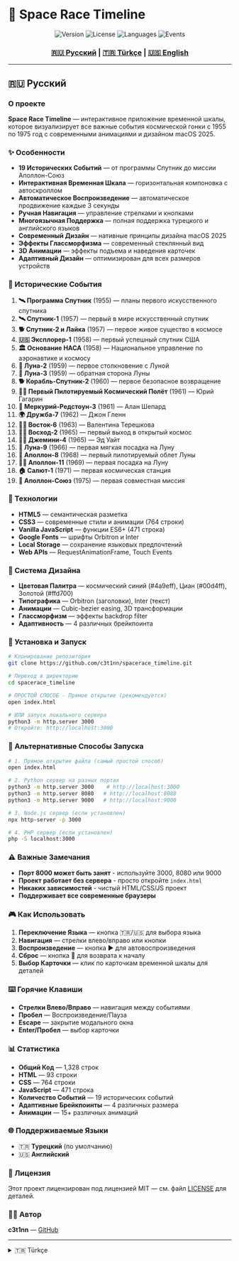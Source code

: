 # 🚀 Space Race Timeline

<div align="center">
  <img src="https://img.shields.io/badge/Version-2.0.0-blue.svg" alt="Version">
  <img src="https://img.shields.io/badge/License-MIT-green.svg" alt="License">
  <img src="https://img.shields.io/badge/Language-Russian%20%7C%20Turkish%20%7C%20English-orange.svg" alt="Languages">
  <img src="https://img.shields.io/badge/Events-19%20Historical%20Events-purple.svg" alt="Events">
</div>

<div align="center">
  <h3>
    <a href="#-русский">🇷🇺 Русский</a> | 
    <a href="#-türkçe">🇹🇷 Türkçe</a> | 
    <a href="#-english">🇺🇸 English</a>
  </h3>
</div>

---

## 🇷🇺 Русский

### О проекте
**Space Race Timeline** — интерактивное приложение временной шкалы, которое визуализирует все важные события космической гонки с 1955 по 1975 год с современными анимациями и дизайном macOS 2025.

### ✨ Особенности
- **19 Исторических Событий** — от программы Спутник до миссии Аполлон-Союз
- **Интерактивная Временная Шкала** — горизонтальная компоновка с автоскроллом
- **Автоматическое Воспроизведение** — автоматическое продвижение каждые 3 секунды
- **Ручная Навигация** — управление стрелками и кнопками
- **Многоязычная Поддержка** — полная поддержка турецкого и английского языков
- **Современный Дизайн** — нативные принципы дизайна macOS 2025
- **Эффекты Глассморфизма** — современный стеклянный вид
- **3D Анимации** — эффекты подъема и наведения карточек
- **Адаптивный Дизайн** — оптимизирован для всех размеров устройств

### 🎯 Исторические События
1. **🛰️ Программа Спутник** (1955) — планы первого искусственного спутника
2. **🛰️ Спутник-1** (1957) — первый в мире искусственный спутник
3. **🐕 Спутник-2 и Лайка** (1957) — первое живое существо в космосе
4. **🇺🇸 Эксплорер-1** (1958) — первый успешный спутник США
5. **🏛️ Основание НАСА** (1958) — Национальное управление по аэронавтике и космосу
6. **🌙 Луна-2** (1959) — первое столкновение с Луной
7. **📸 Луна-3** (1959) — обратная сторона Луны
8. **🐕 Корабль-Спутник-2** (1960) — первое безопасное возвращение
9. **👨‍🚀 Первый Пилотируемый Космический Полёт** (1961) — Юрий Гагарин
10. **🚀 Меркурий-Редстоун-3** (1961) — Алан Шепард
11. **🌍 Дружба-7** (1962) — Джон Гленн
12. **👩‍🚀 Восток-6** (1963) — Валентина Терешкова
13. **🚶‍♂️ Восход-2** (1965) — первый выход в открытый космос
14. **🚶‍♂️ Джемини-4** (1965) — Эд Уайт
15. **🌙 Луна-9** (1966) — первая мягкая посадка на Луну
16. **🌙 Аполлон-8** (1968) — первый пилотируемый облет Луны
17. **👨‍🚀 Аполлон-11** (1969) — первая посадка на Луну
18. **🏠 Салют-1** (1971) — первая космическая станция
19. **🤝 Аполлон-Союз** (1975) — первая совместная миссия

### 🚀 Технологии
- **HTML5** — семантическая разметка
- **CSS3** — современные стили и анимации (764 строки)
- **Vanilla JavaScript** — функции ES6+ (471 строка)
- **Google Fonts** — шрифты Orbitron и Inter
- **Local Storage** — сохранение языковых предпочтений
- **Web APIs** — RequestAnimationFrame, Touch Events

### 🎨 Система Дизайна
- **Цветовая Палитра** — космический синий (#4a9eff), Циан (#00d4ff), Золотой (#ffd700)
- **Типографика** — Orbitron (заголовки), Inter (текст)
- **Анимации** — Cubic-bezier easing, 3D трансформации
- **Глассморфизм** — эффекты backdrop filter
- **Адаптивность** — 4 различных брейкпоинта

### 📱 Установка и Запуск
```bash
# Клонирование репозитория
git clone https://github.com/c3t1nn/spacerace_timeline.git

# Переход в директорию
cd spacerace_timeline

# ПРОСТОЙ СПОСОБ - Прямое открытие (рекомендуется)
open index.html

# ИЛИ запуск локального сервера
python3 -m http.server 3000
# Откройте: http://localhost:3000
```

### 🚀 Альтернативные Способы Запуска
```bash
# 1. Прямое открытие файла (самый простой способ)
open index.html

# 2. Python сервер на разных портах
python3 -m http.server 3000    # http://localhost:3000
python3 -m http.server 8080   # http://localhost:8080
python3 -m http.server 9000   # http://localhost:9000

# 3. Node.js сервер (если установлен)
npx http-server -p 3000

# 4. PHP сервер (если установлен)
php -S localhost:3000
```

### ⚠️ Важные Замечания
- **Порт 8000 может быть занят** - используйте 3000, 8080 или 9000
- **Проект работает без сервера** - просто откройте `index.html`
- **Никаких зависимостей** - чистый HTML/CSS/JS проект
- **Поддерживает все современные браузеры**

### 🎮 Как Использовать
1. **Переключение Языка** — кнопка 🇹🇷/🇺🇸 для выбора языка
2. **Навигация** — стрелки влево/вправо или кнопки
3. **Воспроизведение** — кнопка ▶️ для автовоспроизведения
4. **Сброс** — кнопка 🔄 для возврата к началу
5. **Выбор Карточки** — клик по карточкам временной шкалы для деталей

### ⌨️ Горячие Клавиши
- **Стрелки Влево/Вправо** — навигация между событиями
- **Пробел** — Воспроизведение/Пауза
- **Escape** — закрытие модального окна
- **Enter/Пробел** — выбор карточки

### 📊 Статистика
- **Общий Код** — 1,328 строк
- **HTML** — 93 строки
- **CSS** — 764 строки
- **JavaScript** — 471 строка
- **Количество Событий** — 19 исторических событий
- **Адаптивные Брейкпоинты** — 4 различных размера
- **Анимации** — 15+ различных анимаций

### 🌐 Поддерживаемые Языки
- 🇹🇷 **Турецкий** (по умолчанию)
- 🇺🇸 **Английский**

### 📄 Лицензия
Этот проект лицензирован под лицензией MIT — см. файл [LICENSE](LICENSE) для деталей.

### 👨‍💻 Автор
**c3t1nn** — [GitHub](https://github.com/c3t1nn)

---

<details>
<summary>🇹🇷 Türkçe</summary>

## 🇹🇷 Türkçe

### Proje Hakkında
**Space Race Timeline** — 1955-1975 yılları arasındaki uzay yarışının tüm önemli olaylarını modern animasyonlar ve macOS 2025 tasarım diliyle görselleştiren interaktif zaman çizelgesi uygulaması.

### ✨ Özellikler
- **19 Tarihi Olay** — Sputnik programından Apollo-Soyuz misyonuna kadar
- **İnteraktif Zaman Çizelgesi** — Yatay düzen, otomatik kaydırma
- **Otomatik Oynatma** — 3 saniye aralıklarla otomatik ilerleme
- **Manuel Navigasyon** — Ok tuşları ve butonlarla kontrol
- **Çok Dilli Destek** — Türkçe ve İngilizce tam destek
- **Modern Tasarım** — macOS 2025 yerel tasarım prensipleri
- **Glassmorphism Efektleri** — Modern cam görünümü
- **3D Animasyonlar** — Kartların yükselme ve hover efektleri
- **Responsive Tasarım** — Tüm cihaz boyutları için optimize

### 🎯 Tarihi Olaylar
1. **🛰️ Sputnik Programı** (1955) — İlk yapay uydu planları
2. **🛰️ Sputnik 1** (1957) — Dünyanın ilk yapay uydusu
3. **🐕 Sputnik 2 ve Laika** (1957) — İlk canlı organizma uzayda
4. **🇺🇸 Explorer 1** (1958) — ABD'nin ilk başarılı uydusu
5. **🏛️ NASA Kuruldu** (1958) — Ulusal Havacılık ve Uzay Dairesi
6. **🌙 Luna 2** (1959) — Ay'a ilk çarpma
7. **📸 Luna 3** (1959) — Ay'ın görünmeyen yüzü
8. **🐕 Korabl-Sputnik 2** (1960) — İlk güvenli dönüş
9. **👨‍🚀 İlk İnsanlı Uzay Uçuşu** (1961) — Yuri Gagarin
10. **🚀 Mercury-Redstone 3** (1961) — Alan Shepard
11. **🌍 Friendship 7** (1962) — John Glenn
12. **👩‍🚀 Vostok 6** (1963) — Valentina Tereshkova
13. **🚶‍♂️ Voskhod 2** (1965) — İlk uzay yürüyüşü
14. **🚶‍♂️ Gemini 4** (1965) — Ed White
15. **🌙 Luna 9** (1966) — Ay'a ilk yumuşak iniş
16. **🌙 Apollo 8** (1968) — Ay'ın etrafında tur
17. **👨‍🚀 Apollo 11** (1969) — Ay'a ilk iniş
18. **🏠 Salyut 1** (1971) — İlk uzay istasyonu
19. **🤝 Apollo-Soyuz** (1975) — İlk ortak misyon

### 🚀 Teknolojiler
- **HTML5** — Semantik markup
- **CSS3** — Modern stiller ve animasyonlar (764 satır)
- **Vanilla JavaScript** — ES6+ özellikleri (471 satır)
- **Google Fonts** — Orbitron ve Inter fontları
- **Local Storage** — Dil tercihi kaydetme
- **Web APIs** — RequestAnimationFrame, Touch Events

### 🎨 Tasarım Sistemi
- **Renk Paleti** — Uzay mavisi (#4a9eff), Cyan (#00d4ff), Altın (#ffd700)
- **Tipografi** — Orbitron (başlıklar), Inter (metin)
- **Animasyonlar** — Cubic-bezier easing, 3D transforms
- **Glassmorphism** — Backdrop filter efektleri
- **Responsive** — 4 farklı breakpoint

### 📱 Kurulum ve Çalıştırma
```bash
# Depoyu klonlama
git clone https://github.com/c3t1nn/spacerace_timeline.git

# Dizine geçme
cd spacerace_timeline

# KOLAY YÖNTEM - Doğrudan açma (önerilen)
open index.html

# VEYA yerel sunucu başlatma
python3 -m http.server 3000
# Açın: http://localhost:3000
```

### 🚀 Alternatif Çalıştırma Yöntemleri
```bash
# 1. Doğrudan dosya açma (en kolay yöntem)
open index.html

# 2. Python sunucusu farklı portlarda
python3 -m http.server 3000    # http://localhost:3000
python3 -m http.server 8080   # http://localhost:8080
python3 -m http.server 9000   # http://localhost:9000

# 3. Node.js sunucusu (kuruluysa)
npx http-server -p 3000

# 4. PHP sunucusu (kuruluysa)
php -S localhost:3000
```

### ⚠️ Önemli Notlar
- **Port 8000 kullanımda olabilir** - 3000, 8080 veya 9000 kullanın
- **Proje sunucu olmadan çalışır** - sadece `index.html` açın
- **Hiçbir bağımlılık yok** - temiz HTML/CSS/JS projesi
- **Tüm modern tarayıcıları destekler**

### 🎮 Nasıl Kullanılır
1. **Dil Değiştirme** — 🇹🇷/🇺🇸 butonuyla dil seçimi
2. **Navigasyon** — Sol/sağ ok tuşları veya butonlar
3. **Oynatma** — ▶️ butonuyla otomatik oynatma
4. **Sıfırlama** — 🔄 butonuyla başa dönme
5. **Kart Seçimi** — Timeline kartlarına tıklayarak detay

### ⌨️ Klavye Kısayolları
- **Sol/Sağ Ok** — Olaylar arası gezinme
- **Space Bar** — Oynat/Duraklat
- **Escape** — Modal kapatma
- **Enter/Space** — Kart seçimi

### 📊 İstatistikler
- **Toplam Kod** — 1,328 satır
- **HTML** — 93 satır
- **CSS** — 764 satır
- **JavaScript** — 471 satır
- **Olay Sayısı** — 19 tarihi olay
- **Responsive Breakpoint** — 4 farklı boyut
- **Animasyon** — 15+ farklı animasyon

### 🌐 Desteklenen Diller
- 🇹🇷 **Türkçe** (varsayılan)
- 🇺🇸 **İngilizce**

### 📄 Lisans
Bu proje MIT lisansı altında lisanslanmıştır — detaylar için [LICENSE](LICENSE) dosyasına bakın.

### 👨‍💻 Yazar
**c3t1nn** — [GitHub](https://github.com/c3t1nn)

---

<details>
<summary>🇺🇸 English</summary>

## 🇺🇸 English

### About the Project
**Space Race Timeline** — An interactive timeline application that visualizes all important events of the space race from 1955-1975 with modern animations and macOS 2025 design language.

### ✨ Features
- **19 Historical Events** — From Sputnik program to Apollo-Soyuz mission
- **Interactive Timeline** — Horizontal layout with auto-scroll
- **Auto Playback** — Automatic progression every 3 seconds
- **Manual Navigation** — Arrow keys and button controls
- **Multilingual Support** — Complete Turkish and English support
- **Modern Design** — Native macOS 2025 design principles
- **Glassmorphism Effects** — Modern glass appearance
- **3D Animations** — Card rise and hover effects
- **Responsive Design** — Optimized for all device sizes

### 🎯 Historical Events
1. **🛰️ Sputnik Program** (1955) — First artificial satellite plans
2. **🛰️ Sputnik 1** (1957) — World's first artificial satellite
3. **🐕 Sputnik 2 and Laika** (1957) — First living organism in space
4. **🇺🇸 Explorer 1** (1958) — USA's first successful satellite
5. **🏛️ NASA Founded** (1958) — National Aeronautics and Space Administration
6. **🌙 Luna 2** (1959) — First Moon impact
7. **📸 Luna 3** (1959) — Far side of the Moon
8. **🐕 Korabl-Sputnik 2** (1960) — First safe return
9. **👨‍🚀 First Human Spaceflight** (1961) — Yuri Gagarin
10. **🚀 Mercury-Redstone 3** (1961) — Alan Shepard
11. **🌍 Friendship 7** (1962) — John Glenn
12. **👩‍🚀 Vostok 6** (1963) — Valentina Tereshkova
13. **🚶‍♂️ Voskhod 2** (1965) — First spacewalk
14. **🚶‍♂️ Gemini 4** (1965) — Ed White
15. **🌙 Luna 9** (1966) — First soft Moon landing
16. **🌙 Apollo 8** (1968) — First manned Moon orbit
17. **👨‍🚀 Apollo 11** (1969) — First Moon landing
18. **🏠 Salyut 1** (1971) — First space station
19. **🤝 Apollo-Soyuz** (1975) — First joint mission

### 🚀 Technologies
- **HTML5** — Semantic markup
- **CSS3** — Modern styles and animations (764 lines)
- **Vanilla JavaScript** — ES6+ features (471 lines)
- **Google Fonts** — Orbitron and Inter fonts
- **Local Storage** — Language preference saving
- **Web APIs** — RequestAnimationFrame, Touch Events

### 🎨 Design System
- **Color Palette** — Space blue (#4a9eff), Cyan (#00d4ff), Gold (#ffd700)
- **Typography** — Orbitron (headings), Inter (text)
- **Animations** — Cubic-bezier easing, 3D transforms
- **Glassmorphism** — Backdrop filter effects
- **Responsive** — 4 different breakpoints

### 📱 Installation and Running
```bash
# Clone the repository
git clone https://github.com/c3t1nn/spacerace_timeline.git

# Navigate to directory
cd spacerace_timeline

# EASY METHOD - Direct opening (recommended)
open index.html

# OR start local server
python3 -m http.server 3000
# Open: http://localhost:3000
```

### 🚀 Alternative Running Methods
```bash
# 1. Direct file opening (easiest method)
open index.html

# 2. Python server on different ports
python3 -m http.server 3000    # http://localhost:3000
python3 -m http.server 8080   # http://localhost:8080
python3 -m http.server 9000   # http://localhost:9000

# 3. Node.js server (if installed)
npx http-server -p 3000

# 4. PHP server (if installed)
php -S localhost:3000
```

### ⚠️ Important Notes
- **Port 8000 might be occupied** - use 3000, 8080 or 9000
- **Project works without server** - just open `index.html`
- **No dependencies** - pure HTML/CSS/JS project
- **Supports all modern browsers**

### 🎮 How to Use
1. **Language Switch** — 🇹🇷/🇺🇸 button for language selection
2. **Navigation** — Left/right arrow keys or buttons
3. **Playback** — ▶️ button for auto-play
4. **Reset** — 🔄 button to return to beginning
5. **Card Selection** — Click timeline cards for details

### ⌨️ Keyboard Shortcuts
- **Left/Right Arrow** — Navigate between events
- **Space Bar** — Play/Pause
- **Escape** — Close modal
- **Enter/Space** — Select card

### 📊 Statistics
- **Total Code** — 1,328 lines
- **HTML** — 93 lines
- **CSS** — 764 lines
- **JavaScript** — 471 lines
- **Event Count** — 19 historical events
- **Responsive Breakpoints** — 4 different sizes
- **Animations** — 15+ different animations

### 🌐 Supported Languages
- 🇹🇷 **Turkish** (default)
- 🇺🇸 **English**

### 📄 License
This project is licensed under the MIT License — see the [LICENSE](LICENSE) file for details.

### 👨‍💻 Author
**c3t1nn** — [GitHub](https://github.com/c3t1nn)

</details>

---

<div align="center">
  <h3>🌟 Star this repository if you like it!</h3>
  <p>Made with ❤️ by c3t1nn</p>
</div>